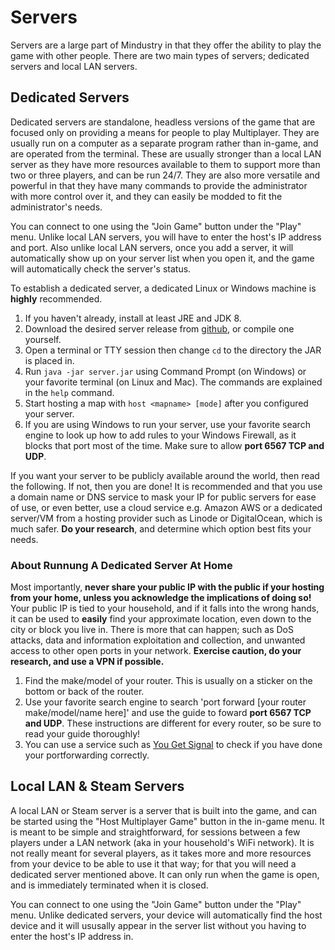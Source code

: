 # Servers

Servers are a large part of Mindustry in that they offer the ability to play the game with other people. There are two main types of servers; dedicated servers and local LAN servers. 

## Dedicated Servers

Dedicated servers are standalone, headless versions of the game that are focused only on providing a means for people to play Multiplayer. They are usually run on a computer as a separate program rather than in-game, and are operated from the terminal. These are usually stronger than a local LAN server as they have more resources available to them to support more than two or three players, and can be run 24/7. They are also more versatile and powerful in that they have many commands to provide the administrator with more control over it, and they can easily be modded to fit the administrator's needs. 

You can connect to one using the "Join Game" button under the "Play" menu. Unlike local LAN servers, you will have to enter the host's IP address and port. Also unlike local LAN servers, once you add a server, it will automatically show up on your server list when you open it, and the game will automatically check the server's status.

To establish a dedicated server, a dedicated Linux or Windows machine is **highly** recommended.

1. If you haven't already, install at least JRE and JDK 8.
2. Download the desired server release from [github](https://github.com/Anuken/Mindustry/releases), or compile one yourself. 
3. Open a terminal or TTY session then change `cd` to the directory the JAR is placed in.
4. Run `java -jar server.jar` using Command Prompt (on Windows) or your favorite terminal (on Linux and Mac). The commands are explained in the `help` command.
5. Start hosting a map with `host <mapname> [mode]` after you configured your server.
6. If you are using Windows to run your server, use your favorite search engine to look up how to add rules to your Windows Firewall, as it blocks that port most of the time. Make sure to allow **port 6567 TCP and UDP**.

If you want your server to be publicly available around the world, then read the following. If not, then you are done! 
It is recommended and that you use a domain name or DNS service to mask your IP for public servers for ease of use, or even better, use a cloud service e.g. Amazon AWS or a dedicated server/VM from a hosting provider such as Linode or DigitalOcean, which is much safer. **Do your research**, and determine which option best fits your needs.

### About Runnung A Dedicated Server At Home

Most importantly, **never share your public IP with the public if your hosting from your home, unless you acknowledge the implications of doing so!** Your public IP is tied to your household, and if it falls into the wrong hands, it can be used to **easily** find your approximate location, even down to the city or block you live in. There is more that can happen; such as DoS attacks, data and information exploitation and collection, and unwanted access to other open ports in your network. **Exercise caution, do your research, and use a VPN if possible.**

1. Find the make/model of your router. This is usually on a sticker on the bottom or back of the router.
2. Use your favorite search engine to search 'port forward [your router make/model/name here]' and use the guide to foward **port 6567 TCP and UDP**. These instructions are different for every router, so be sure to read your guide thoroughly!
3. You can use a service such as [You Get Signal](https://www.yougetsignal.com/tools/open-ports/) to check if you have done your portforwarding correctly. 

## Local LAN & Steam Servers

A local LAN or Steam server is a server that is built into the game, and can be started using the "Host Multiplayer Game" button in the in-game menu. It is meant to be simple and straightforward, for sessions between a few players under a LAN network (aka in your household's WiFi network). It is not really meant for several players, as it takes more and more resources from your device to be able to use it that way; for that you will need a dedicated server mentioned above. It can only run when the game is open, and is immediately terminated when it is closed.

You can connect to one using the "Join Game" button under the "Play" menu. Unlike dedicated servers, your device will automatically find the host device and it will ususally appear in the server list without you having to enter the host's IP address in.
